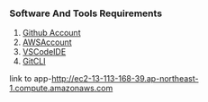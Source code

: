 ### Software And Tools Requirements

1. [Github Account](https://github.com)
2. [AWSAccount](https://aws.com)
3. [VSCodeIDE](https://code.visualstudio.com/)
4. [GitCLI](https://git-scm.com/book/en/v2/Getting-Started-The-Command-Line)

link to app-http://ec2-13-113-168-39.ap-northeast-1.compute.amazonaws.com
  
